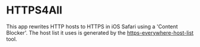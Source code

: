 # HTTPS4All

This app rewrites HTTP hosts to HTTPS in iOS Safari using a 'Content Blocker'. The host list it uses is generated by the [https-everywhere-host-list](https://github.com/bouk/https-everywhere-host-list) tool.
